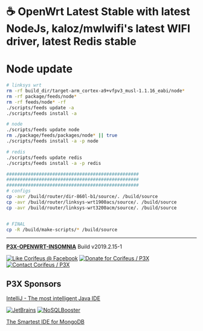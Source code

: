 [//]: #@corifeus-header

# ☕ OpenWrt Latest Stable with latest NodeJs, kaloz/mwlwifi's latest WIFI driver, latest Redis stable

                        
[//]: #@corifeus-header:end
# Node update

```bash
# linksys wrt
rm -rf build_dir/target-arm_cortex-a9+vfpv3_musl-1.1.16_eabi/node*
rm -rf package/feeds/node*
rm -rf feeds/node* -rf
./scripts/feeds update -a
./scripts/feeds install -a

# node
./scripts/feeds update node
rm ./package/feeds/packages/node* || true
./scripts/feeds install -a -p node

# redis
./scripts/feeds update redis
./scripts/feeds install -a -p redis

#################################################
#################################################
#################################################
# configs
cp -avr /build/router/dir-860l-b1/source/. /build/source
cp -avr /build/router/linksys-wrt1900acs/source/. /build/source
cp -avr /build/router/linksys-wrt3200acm/source/. /build/source


# FINAL
cp -R /build/make-scripts/* /build/source

```
[//]: #@corifeus-footer

---

[**P3X-OPENWRT-INSOMNIA**](https://pages.corifeus.com/openwrt-insomnia) Build v2019.2.15-1 

[![Like Corifeus @ Facebook](https://img.shields.io/badge/LIKE-Corifeus-3b5998.svg)](https://www.facebook.com/corifeus.software) [![Donate for Corifeus / P3X](https://img.shields.io/badge/Donate-Corifeus-003087.svg)](https://www.paypal.com/cgi-bin/webscr?cmd=_s-xclick&hosted_button_id=QZVM4V6HVZJW6)  [![Contact Corifeus / P3X](https://img.shields.io/badge/Contact-P3X-ff9900.svg)](https://www.patrikx3.com/en/front/contact) 


## P3X Sponsors

[IntelliJ - The most intelligent Java IDE](https://www.jetbrains.com/?from=patrikx3)
  
[![JetBrains](https://cdn.corifeus.com/assets/svg/jetbrains-logo.svg)](https://www.jetbrains.com/?from=patrikx3) [![NoSQLBooster](https://cdn.corifeus.com/assets/png/nosqlbooster-70x70.png)](https://www.nosqlbooster.com/)

[The Smartest IDE for MongoDB](https://www.nosqlbooster.com)
  
  
 

[//]: #@corifeus-footer:end